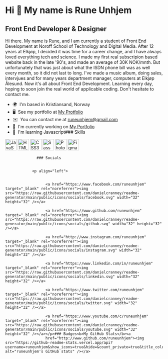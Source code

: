 Hi 👋 My name is Rune Unhjem
============================

Front End Developer & Designer
------------------------------

Hi there. My name is Rune, and I am currently a student of Front End Development at Noroff School of Technology and Digital Media. After 12 years at Elkjøp, I decided it was time for a career change, and I have always loved everything tech and science. I made my first real subscripion based website back in the late '90's, and made an average of 30K NOK/mnth. But unfortunately that was just about what the ISDN phone bill was as well every month, so it did not last to long. I've made a music album, doing sales, intervjues and for many years department manager, computers at Elkjøp Ålesund. Now it's all about Front End Development. Learning every day, hoping to soon join the real world of applicable coding. Don't hesitate to contact me.

*   🌍  I'm based in Kristiansand, Norway
*   🖥️  See my portfolio at [My Protfolio](http://portfolio1-ca.netlify.app/)
*   ✉️  You can contact me at [runeunhjem@gmail.com](mailto:runeunhjem@gmail.com)
*   🚀  I'm currently working on [My Portfolio](http://portfolio1-ca.netlify.app)
*   🧠  I'm learning Javascript### Skills 
<p align="left">
<a href="https://developer.mozilla.org/en-US/docs/Web/JavaScript" target="_blank" rel="noreferrer"><img src="https://raw.githubusercontent.com/danielcranney/readme-generator/main/public/icons/skills/javascript-colored.svg" width="36" height="36" alt="JavaScript" /></a>
<a href="https://developer.mozilla.org/en-US/docs/Glossary/HTML5" target="_blank" rel="noreferrer"><img src="https://raw.githubusercontent.com/danielcranney/readme-generator/main/public/icons/skills/html5-colored.svg" width="36" height="36" alt="HTML5" /></a>
<a href="https://www.w3.org/TR/CSS/#css" target="_blank" rel="noreferrer"><img src="https://raw.githubusercontent.com/danielcranney/readme-generator/main/public/icons/skills/css3-colored.svg" width="36" height="36" alt="CSS3" /></a>
<a href="https://sass-lang.com/" target="_blank" rel="noreferrer"><img src="https://raw.githubusercontent.com/danielcranney/readme-generator/main/public/icons/skills/sass-colored.svg" width="36" height="36" alt="Sass" /></a>
<a href="https://www.adobe.com/uk/products/photoshop.html" target="_blank" rel="noreferrer"><img src="https://raw.githubusercontent.com/danielcranney/readme-generator/main/public/icons/skills/photoshop-colored.svg" width="36" height="36" alt="Photoshop" /></a>
<a href="https://www.figma.com/" target="_blank" rel="noreferrer"><img src="https://raw.githubusercontent.com/danielcranney/readme-generator/main/public/icons/skills/figma-colored.svg" width="36" height="36" alt="Figma" /></a>
</p>
                    
                  ### Socials
                  
                  
                <p align="left">
                      
                                                
                      <a href="https://www.facebook.com/runeunhjem" target="_blank" rel="noreferrer"><img src="https://raw.githubusercontent.com/danielcranney/readme-generator/main/public/icons/socials/facebook.svg" width="32" height="32" /></a>
                          
                      <a href="https://www.github.com/runeunhjem" target="_blank" rel="noreferrer"><img src="https://raw.githubusercontent.com/danielcranney/readme-generator/main/public/icons/socials/github.svg" width="32" height="32" /></a>
                          
                      <a href="http://www.instagram.com/runeunhjem" target="_blank" rel="noreferrer"><img src="https://raw.githubusercontent.com/danielcranney/readme-generator/main/public/icons/socials/instagram.svg" width="32" height="32" /></a>
                          
                      <a href="https://www.linkedin.com/in/runeunhjem" target="_blank" rel="noreferrer"><img src="https://raw.githubusercontent.com/danielcranney/readme-generator/main/public/icons/socials/linkedin.svg" width="32" height="32" /></a>
                          
                      <a href="https://www.twitter.com/runeunhjem" target="_blank" rel="noreferrer"><img src="https://raw.githubusercontent.com/danielcranney/readme-generator/main/public/icons/socials/twitter.svg" width="32" height="32" /></a>
                          
                      <a href="https://www.youtube.com/c/runeunhjem" target="_blank" rel="noreferrer"><img src="https://raw.githubusercontent.com/danielcranney/readme-generator/main/public/icons/socials/youtube.svg" width="32" height="32" /></a></p>### Badges<b>My GitHub Stats</b><a
                      href="http://www.github.com/runeunhjem"><img src="https://github-readme-stats.vercel.app/api?username=runeunhjem&show_icons=true&hide=&count_private=true&title_color=0891b2&text_color=ffffff&icon_color=0891b2&bg_color=1c1917&hide_border=true&show_icons=true" alt="runeunhjem's GitHub stats" /></a>
